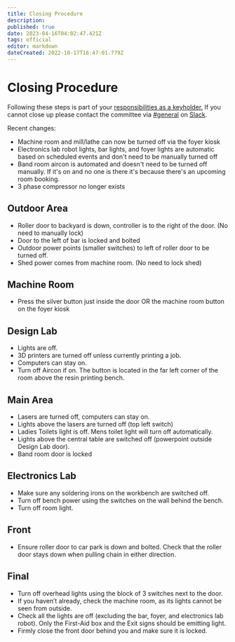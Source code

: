 ```yaml
---
title: Closing Procedure
description: 
published: true
date: 2023-04-16T04:02:47.421Z
tags: official
editor: markdown
dateCreated: 2022-10-17T16:47:01.779Z
---
```


# Closing Procedure

Following these steps is part of your [responsibilities as a keyholder.](/docs/committee/keyholder_responsibilities) If you cannot close up please contact the committee via [\#general](slack://channel?team=T0LQE2JNR&id=C0LQBEQ2Y) on [Slack](https://space.artifactory.org.au/slack).

Recent changes:

* Machine room and mill/lathe can now be turned off via the foyer kiosk
* Electronics lab robot lights, bar lights, and foyer lights are automatic based on scheduled events and don't need to be manually turned off
* Band room aircon is automated and doesn't need to be turned off manually. If it's on and no one is there it's because there's an upcoming room booking.
* 3 phase compressor no longer exists

## Outdoor Area

* Roller door to backyard is down, controller is to the right of the door. (No need to manually lock)
* Door to the left of bar is locked and bolted
* Outdoor power points (smaller switches) to left of roller door to be turned off.
* Shed power comes from machine room. (No need to lock shed)

## Machine Room

* Press the silver button just inside the door OR the machine room button on the foyer kiosk

## Design Lab

* Lights are off.
* 3D printers are turned off unless currently printing a job.
* Computers can stay on.
* Turn off Aircon if on. The button is located in the far left corner of the room above the resin printing bench.

## Main Area

* Lasers are turned off, computers can stay on.
* Lights above the lasers are turned off (top left switch)
* Ladies Toilets light is off. Mens toilet light will turn off automatically.
* Lights above the central table are switched off (powerpoint outside Design Lab door).
* Band room door is locked

## Electronics Lab

* Make sure any soldering irons on the workbench are switched off.
* Turn off bench power using the switches on the wall behind the bench.
* Turn off room light.

## Front

* Ensure roller door to car park is down and bolted. Check that the roller door stays down when pulling chain in either direction.

## Final

* Turn off overhead lights using the block of 3 switches next to the door.
* If you haven’t already, check the machine room, as its lights cannot be seen from outside.
* Check all the lights are off (excluding the bar, foyer, and electronics lab robot). Only the First-Aid box and the Exit signs should be emitting light.
* Firmly close the front door behind you and make sure it is locked.
